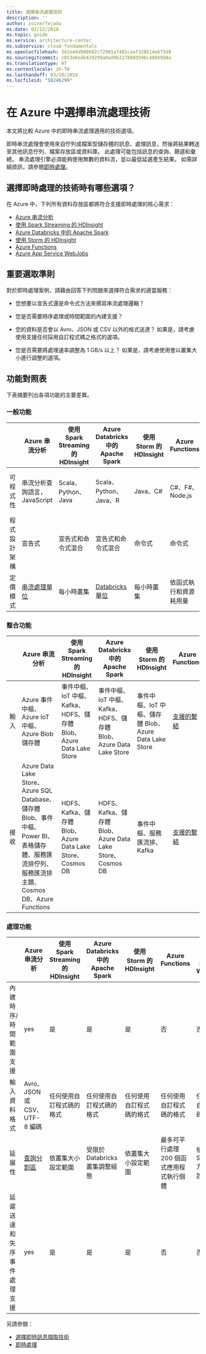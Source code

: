```yaml
---
title: 選擇串流處理技術
description: ''
author: zoinerTejada
ms.date: 02/12/2018
ms.topic: guide
ms.service: architecture-center
ms.subservice: cloud-fundamentals
ms.openlocfilehash: 342e44d960682c72901a7482caaf328514eb73d8
ms.sourcegitcommit: c053e6edb429299a0ad9b327888d596c48859d4a
ms.translationtype: HT
ms.contentlocale: zh-TW
ms.lasthandoff: 03/20/2019
ms.locfileid: "58246299"
---
```

# <a name="choosing-a-stream-processing-technology-in-azure"></a>在 Azure 中選擇串流處理技術

本文將比較 Azure 中的即時串流處理適用的技術選項。

即時串流處理會使用來自佇列或檔案型儲存體的訊息、處理訊息，然後將結果轉送至其他訊息佇列、檔案存放區或資料庫。 此處理可能包括訊息的查詢、篩選和彙總。 串流處理引擎必須能夠使用無數的資料流，並以最低延遲產生結果。 如需詳細資訊，請參閱[即時處理](../big-data/real-time-processing.md)。

<!-- markdownlint-disable MD026 -->

## <a name="what-are-your-options-when-choosing-a-technology-for-real-time-processing"></a>選擇即時處理的技術時有哪些選項？

<!-- markdownlint-enable MD026 -->

在 Azure 中，下列所有資料存放區都將符合支援即時處理的核心需求：

- [Azure 串流分析](/azure/stream-analytics/)
- [使用 Spark Streaming 的 HDInsight](/azure/hdinsight/spark/apache-spark-streaming-overview)
- [Azure Databricks 中的 Apache Spark](/azure/azure-databricks/)
- [使用 Storm 的 HDInsight](/azure/hdinsight/storm/apache-storm-overview)
- [Azure Functions](/azure/azure-functions/functions-overview)
- [Azure App Service WebJobs](/azure/app-service/web-sites-create-web-jobs)

## <a name="key-selection-criteria"></a>重要選取準則

對於即時處理案例，請藉由回答下列問題來選擇符合需求的適當服務：

- 您想要以宣告式還是命令式方法來撰寫串流處理邏輯？

- 您是否需要時序處理或時間範圍的內建支援？

- 您的資料是否會以 Avro、JSON 或 CSV 以外的格式送達？ 如果是，請考慮使用支援任何採用自訂程式碼之格式的選項。

- 您是否需要將處理速率調整為 1 GB/s 以上？ 如果是，請考慮使用會以叢集大小進行調整的選項。

## <a name="capability-matrix"></a>功能對照表

下表摘要列出各項功能的主要差異。

### <a name="general-capabilities"></a>一般功能

| | Azure 串流分析 | 使用 Spark Streaming 的 HDInsight | Azure Databricks 中的 Apache Spark | 使用 Storm 的 HDInsight | Azure Functions | Azure App Service WebJobs |
| --- | --- | --- | --- | --- | --- | --- |
| 可程式性 | 串流分析查詢語言，JavaScript | Scala、Python、Java | Scala、Python、Java、R | Java、C# | C#、F#、Node.js | C#、Node.js、PHP、Java、Python |
| 程式設計架構 | 宣告式 | 宣告式和命令式混合 | 宣告式和命令式混合 | 命令式 | 命令式 | 命令式 |
| 定價模式 | [串流處理單位](https://azure.microsoft.com/pricing/details/stream-analytics/) | 每小時叢集 | [Databricks 單位](https://azure.microsoft.com/pricing/details/databricks/) | 每小時叢集 | 依函式執行和資源耗用量 | 依 App Service 方案時數 |  

### <a name="integration-capabilities"></a>整合功能

| | Azure 串流分析 | 使用 Spark Streaming 的 HDInsight | Azure Databricks 中的 Apache Spark | 使用 Storm 的 HDInsight | Azure Functions | Azure App Service WebJobs |
| --- | --- | --- | --- | --- | --- | --- |
| 輸入 | Azure 事件中樞、Azure IoT 中樞、Azure Blob 儲存體  | 事件中樞、IoT 中樞、Kafka、HDFS、儲存體 Blob、Azure Data Lake Store  | 事件中樞、IoT 中樞、Kafka、HDFS、儲存體 Blob、Azure Data Lake Store  | 事件中樞、IoT 中樞、儲存體 Blob、Azure Data Lake Store  | [支援的繫結](/azure/azure-functions/functions-triggers-bindings#supported-bindings) | 服務匯流排、儲存體佇列、儲存體 Blob、事件中樞、Webhook、Cosmos DB、檔案 |
| 接收 |  Azure Data Lake Store、Azure SQL Database、儲存體 Blob、事件中樞、Power BI、表格儲存體、服務匯流排佇列、服務匯流排主題、Cosmos DB、Azure Functions  | HDFS、Kafka、儲存體 Blob、Azure Data Lake Store、Cosmos DB | HDFS、Kafka、儲存體 Blob、Azure Data Lake Store、Cosmos DB | 事件中樞、服務匯流排、Kafka | [支援的繫結](/azure/azure-functions/functions-triggers-bindings#supported-bindings) | 服務匯流排、儲存體佇列、儲存體 Blob、事件中樞、Webhook、Cosmos DB、檔案 |

### <a name="processing-capabilities"></a>處理功能

| | Azure 串流分析 | 使用 Spark Streaming 的 HDInsight | Azure Databricks 中的 Apache Spark | 使用 Storm 的 HDInsight | Azure Functions | Azure App Service WebJobs |
| --- | --- | --- | --- | --- | --- | --- |
| 內建時序/時間範圍支援 | yes | 是 | 是 | 是 | 否 | 否 |
| 輸入資料格式 | Avro、JSON 或 CSV、UTF-8 編碼 | 任何使用自訂程式碼的格式 | 任何使用自訂程式碼的格式 | 任何使用自訂程式碼的格式 | 任何使用自訂程式碼的格式 | 任何使用自訂程式碼的格式 |
| 延展性 | [查詢分割區](/azure/stream-analytics/stream-analytics-parallelization) | 依叢集大小設定範圍 | 受限於 Databricks 叢集調整組態 | 依叢集大小設定範圍 | 最多可平行處理 200 個函式應用程式執行個體 | 依 App Service 方案容量設定範圍 |
| 延遲送達和失序事件處理支援 | yes | 是 | 是 | 是 | 否 | 否 |

另請參閱：

- [選擇即時訊息擷取技術](./real-time-ingestion.md)
- [即時處理](../big-data/real-time-processing.md)
